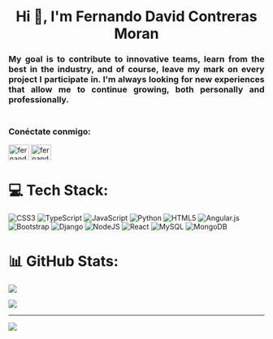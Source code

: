 <h1 align="center">Hi 👋, I'm Fernando David Contreras Moran</h1>
<h3 align='justify'>
My goal is to contribute to innovative teams, learn from the best in the industry, and of course, leave my mark on every project I participate in. I'm always looking for new experiences that allow me to continue growing, both personally and professionally. <br><br>
</h3>
<h3 align="left">Conéctate conmigo:</h3>
<p align="left">
<a href="https://dev.to/fernandodev89" target="blank"><img align="center" src="https://raw.githubusercontent.com/rahuldkjain/github-profile-readme-generator/master/src/images/icons/Social/devto.svg" alt="fernandodev89" height="30" width="40" /></a>
<a href="https://www.linkedin.com/in/fernando-contreras89/" target="blank"><img align="center" src="https://raw.githubusercontent.com/rahuldkjain/github-profile-readme-generator/master/src/images/icons/Social/linked-in-alt.svg" alt="fernando-david-contreras-moran" height="30" width="40" /></a> </p>



# 💻 Tech Stack:
![CSS3](https://img.shields.io/badge/css3-%231572B6.svg?style=for-the-badge&logo=css3&logoColor=white) ![TypeScript](https://img.shields.io/badge/typescript-%23007ACC.svg?style=for-the-badge&logo=typescript&logoColor=white) ![JavaScript](https://img.shields.io/badge/javascript-%23323330.svg?style=for-the-badge&logo=javascript&logoColor=%23F7DF1E) ![Python](https://img.shields.io/badge/python-3670A0?style=for-the-badge&logo=python&logoColor=ffdd54) ![HTML5](https://img.shields.io/badge/html5-%23E34F26.svg?style=for-the-badge&logo=html5&logoColor=white) ![Angular.js](https://img.shields.io/badge/angular.js-%23E23237.svg?style=for-the-badge&logo=angularjs&logoColor=white) ![Bootstrap](https://img.shields.io/badge/bootstrap-%238511FA.svg?style=for-the-badge&logo=bootstrap&logoColor=white) ![Django](https://img.shields.io/badge/django-%23092E20.svg?style=for-the-badge&logo=django&logoColor=white) ![NodeJS](https://img.shields.io/badge/node.js-6DA55F?style=for-the-badge&logo=node.js&logoColor=white) ![React](https://img.shields.io/badge/react-%2320232a.svg?style=for-the-badge&logo=react&logoColor=%2361DAFB) ![MySQL](https://img.shields.io/badge/mysql-4479A1.svg?style=for-the-badge&logo=mysql&logoColor=white) ![MongoDB](https://img.shields.io/badge/MongoDB-%234ea94b.svg?style=for-the-badge&logo=mongodb&logoColor=white)

# 📊 GitHub Stats:

![](https://github-readme-stats.vercel.app/api/top-langs/?username=fernandodev89&theme=github_dark_dimmed&hide_border=false&include_all_commits=true&count_private=true&layout=compact)

![](https://github-readme-stats.vercel.app/api?username=fernandodev89&theme=github_dark_dimmed&hide_border=false&include_all_commits=true&count_private=true)<br/>

<!-- Proudly created with GPRM ( https://gprm.itsvg.in ) -->

---
[![](https://visitcount.itsvg.in/api?id=fernandodev89&icon=0&color=0)](https://visitcount.itsvg.in)

<!-- Proudly created with GPRM ( https://gprm.itsvg.in ) -->